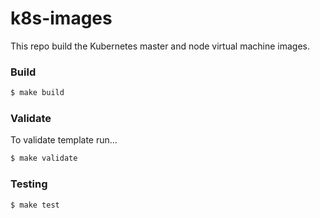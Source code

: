 # k8s-images
This repo build the Kubernetes master and node virtual machine images.


### Build
```bash 
$ make build
```

### Validate
To validate template run...
```bash 
$ make validate
```

### Testing
```bash 
$ make test
```
